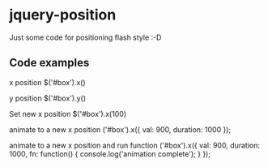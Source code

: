 # jquery-position
Just some code for positioning flash style :-D

## Code examples

x position
$('#box').x()

y position
$('#box').y()

Set new x position
$('#box').x(100)

animate to a new x position
('#box').x({
  val: 900,
  duration: 1000
});

animate to a new x position and run function
('#box').x({
  val: 900,
  duration: 1000,
  fn: function() {
    console.log('animation complete');
  }
});